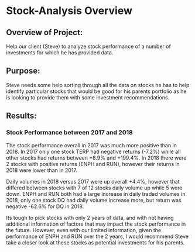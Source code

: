 # Stock-Analysis Overview

## Overview of Project: ##
Help our client (Steve) to analyze stock performance of a number of investments for which he has provided data. 


## Purpose: ##
Steve needs some help sorting through all the data on stocks he has to help identify particular stocks that would be good for his parents portfolio as he is looking to provide them with some investment recommendations.


## Results: ##

### Stock Performance between 2017 and 2018 ###
The stock performance overall in 2017 was much more positive than in 2018.  In 2017 only one stock TERP had negative returns (-7.2%) while all other stocks had returns between +8.9% and +199.4%.  In 2018 there were 2 stocks with positive returns (ENPH and RUN), however their returns in 2018 were lower than in 2017.

Daily volumes in 2018 versus 2017 were up overall +4.4%, however that differed between stocks with 7 of 12 stocks daily volume up while 5 were down.  ENPH and RUN both had a large increase in daily traded volumes in 2018, only one stock DQ had daily volume increase more, but return was negative -62.6% for DQ in 2018.

Its tough to pick stocks with only 2 years of data, and with not having additional information of factors that may impact the stock performance in the future.  However, even with our limited information, given the performance of ENPH and RUN over the 2 years, I would recommend Steve take a closer look at these stocks as potential investments for his parents.
